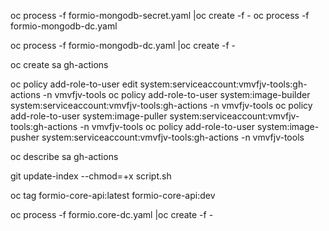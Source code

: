 
oc process -f formio-mongodb-secret.yaml |oc create -f -
oc process -f formio-mongodb-dc.yaml

 oc process -f formio-mongodb-dc.yaml |oc create -f -


 oc create sa gh-actions
 
 oc policy add-role-to-user edit system:serviceaccount:vmvfjv-tools:gh-actions -n vmvfjv-tools
 oc policy add-role-to-user system:image-builder system:serviceaccount:vmvfjv-tools:gh-actions -n vmvfjv-tools
  oc policy add-role-to-user system:image-puller system:serviceaccount:vmvfjv-tools:gh-actions -n vmvfjv-tools
  oc policy add-role-to-user system:image-pusher system:serviceaccount:vmvfjv-tools:gh-actions -n vmvfjv-tools


 oc describe sa gh-actions
 
 git update-index --chmod=+x script.sh


oc tag formio-core-api:latest formio-core-api:dev

oc process -f formio.core-dc.yaml |oc create -f -
